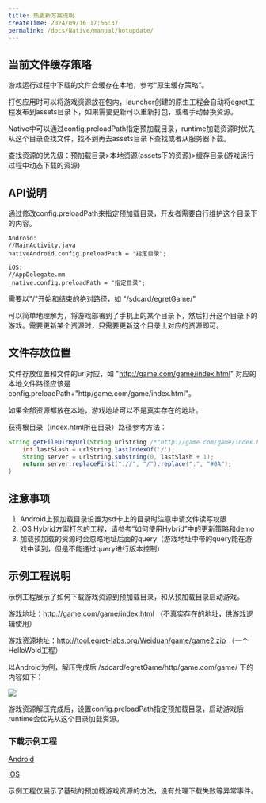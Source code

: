 ```yaml
---
title: 热更新方案说明
createTime: 2024/09/16 17:56:37
permalink: /docs/Native/manual/hotupdate/
---
```



## 当前文件缓存策略

游戏运行过程中下载的文件会缓存在本地，参考“原生缓存策略”。

打包应用时可以将游戏资源放在包内，launcher创建的原生工程会自动将egret工程发布到assets目录下，如果需要更新可以重新打包，或者手动替换资源。

Native中可以通过config.preloadPath指定预加载目录，runtime加载资源时优先从这个目录查找文件，找不到再去assets目录下查找或者从服务器下载。

查找资源的优先级：预加载目录>本地资源(assets下的资源)>缓存目录(游戏运行过程中动态下载的资源)

## API说明

通过修改config.preloadPath来指定预加载目录，开发者需要自行维护这个目录下的内容。

```
Android:
//MainActivity.java
nativeAndroid.config.preloadPath = "指定目录";

iOS:
//AppDelegate.mm
_native.config.preloadPath = "指定目录";
```

需要以"/"开始和结束的绝对路径，如 "/sdcard/egretGame/"

可以简单地理解为，将游戏部署到了手机上的某个目录下，然后打开这个目录下的游戏。需要更新某个资源时，只需要更新这个目录上对应的资源即可。

## 文件存放位置

文件存放位置和文件的url对应，如 "http://game.com/game/index.html" 对应的本地文件路径应该是 config.preloadPath+"http/game.com/game/index.html"。

如果全部资源都放在本地，游戏地址可以不是真实存在的地址。

获得根目录（index.html所在目录）路径参考方法：

```java
String getFileDirByUrl(String urlString /*"http://game.com/game/index.html"*/) {
    int lastSlash = urlString.lastIndexOf('/');
    String server = urlString.substring(0, lastSlash + 1);
    return server.replaceFirst("://", "/").replace(":", "#0A");
}
```

## 注意事项
1. Android上预加载目录设置为sd卡上的目录时注意申请文件读写权限
2. iOS Hybrid方案打包的工程，请参考“如何使用Hybrid”中的更新策略和demo
3. 加载预加载的资源时会忽略地址后面的query（游戏地址中带的query能在游戏中读到，但是不能通过query进行版本控制）

## 示例工程说明
示例工程展示了如何下载游戏资源到预加载目录，和从预加载目录启动游戏。

游戏地址：http://game.com/game/index.html （不真实存在的地址，供游戏逻辑使用）

游戏资源地址：http://tool.egret-labs.org/Weiduan/game/game2.zip （一个HelloWold工程）

以Android为例，解压完成后 /sdcard/egretGame/http/game.com/game/ 下的内容如下：

![](./hotupdate/p1.png)

游戏资源解压完成后，设置config.preloadPath指定预加载目录，启动游戏后runtime会优先从这个目录加载资源。

### 下载示例工程

[Android](http://tool.egret-labs.org/DocZip/native/demo_android_preload.zip)

[iOS](http://tool.egret-labs.org/DocZip/native/demo_ios_hotupdate.zip)

示例工程仅展示了基础的预加载游戏资源的方法，没有处理下载失败等异常事件。
